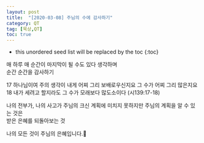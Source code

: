 ```yaml
---
layout: post
title:  "[2020-03-08] 주님의 수에 감사하기"
category: QT
tag: [묵상,QT]
toc: true
---
```

* this unordered seed list will be replaced by the toc
{:toc}

매 하루 매 순간이 마지막이 될 수도 있다 생각하며<br/> 
순간 순간을 감사하기

17 하나님이여 주의 생각이 내게 어찌 그리 보배로우신지요 그 수가 어찌 그리 많은지요<br/> 
18 내가 세려고 할지라도 그 수가 모래보다 많도소이다
(시139:17-18)

나의 전부가, 나의 사고가 주님의 크신 계획에 미치지 못하지만 주님의 계획을 알 수 있는 것은 <br/> 
받은 은혜를 되돌아보는 것

나의 모든 것이 주님의 은혜입니다.🙏